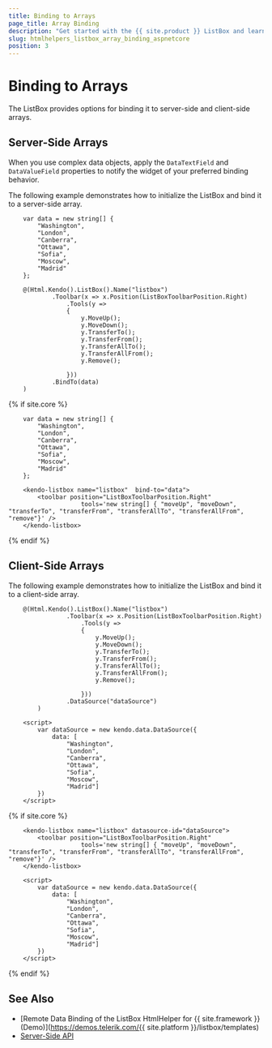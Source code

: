 ```yaml
---
title: Binding to Arrays
page_title: Array Binding
description: "Get started with the {{ site.product }} ListBox and learn how to bind the ListBox to client-side or server-side array."
slug: htmlhelpers_listbox_array_binding_aspnetcore
position: 3
---
```


# Binding to Arrays

The ListBox provides options for binding it to server-side and client-side arrays.

## Server-Side Arrays

When you use complex data objects, apply the `DataTextField` and `DataValueField` properties to notify the widget of your preferred binding behavior.

The following example demonstrates how to initialize the ListBox and bind it to a server-side array.

```HtmlHelper
    var data = new string[] {
        "Washington",
        "London",
        "Canberra",
        "Ottawa",
        "Sofia",
        "Moscow",
        "Madrid"
    };

    @(Html.Kendo().ListBox().Name("listbox")
            .Toolbar(x => x.Position(ListBoxToolbarPosition.Right)
                .Tools(y =>
                {
                    y.MoveUp();
                    y.MoveDown();
                    y.TransferTo();
                    y.TransferFrom();
                    y.TransferAllTo();
                    y.TransferAllFrom();
                    y.Remove();

                }))
            .BindTo(data)
    )
```
{% if site.core %}
```TagHelper
    var data = new string[] {
        "Washington",
        "London",
        "Canberra",
        "Ottawa",
        "Sofia",
        "Moscow",
        "Madrid"
    };

    <kendo-listbox name="listbox"  bind-to="data">
        <toolbar position="ListBoxToolbarPosition.Right"
                    tools='new string[] { "moveUp", "moveDown", "transferTo", "transferFrom", "transferAllTo", "transferAllFrom", "remove"}' />
    </kendo-listbox>
````
{% endif %}

## Client-Side Arrays

The following example demonstrates how to initialize the ListBox and bind it to a client-side array.

```HtmlHelper
    @(Html.Kendo().ListBox().Name("listbox")
                .Toolbar(x => x.Position(ListBoxToolbarPosition.Right)
                    .Tools(y =>
                    {
                        y.MoveUp();
                        y.MoveDown();
                        y.TransferTo();
                        y.TransferFrom();
                        y.TransferAllTo();
                        y.TransferAllFrom();
                        y.Remove();

                    }))
                .DataSource("dataSource")
        )

    <script>
        var dataSource = new kendo.data.DataSource({
            data: [
                "Washington",
                "London",
                "Canberra",
                "Ottawa",
                "Sofia",
                "Moscow",
                "Madrid"]
        })
    </script>
```
{% if site.core %}
```TagHelper
    <kendo-listbox name="listbox" datasource-id="dataSource">
        <toolbar position="ListBoxToolbarPosition.Right"
                    tools='new string[] { "moveUp", "moveDown", "transferTo", "transferFrom", "transferAllTo", "transferAllFrom", "remove"}' />
    </kendo-listbox>

    <script>
        var dataSource = new kendo.data.DataSource({
            data: [
                "Washington",
                "London",
                "Canberra",
                "Ottawa",
                "Sofia",
                "Moscow",
                "Madrid"]
        })
    </script>
````
{% endif %}

## See Also

* [Remote Data Binding of the ListBox HtmlHelper for {{ site.framework }} (Demo)](https://demos.telerik.com/{{ site.platform }}/listbox/templates)
* [Server-Side API](/api/listbox)
